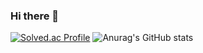 ### Hi there 👋
[![Solved.ac Profile](http://mazassumnida.wtf/api/v2/generate_badge?boj=juyoung0609)](https://solved.ac/juyoung0609/)
![Anurag's GitHub stats](https://github-readme-stats.vercel.app/api?username=kimju0&show_icons=true&theme=radical)
<!--
**kimju0/kimju0** is a ✨ _special_ ✨ repository because its `README.md` (this file) appears on your GitHub profile.

Here are some ideas to get you started:

- 🔭 I’m currently working on ...
- 🌱 I’m currently learning ...
- 👯 I’m looking to collaborate on ...
- 🤔 I’m looking for help with ...
- 💬 Ask me about ...
- 📫 How to reach me: ...
- 😄 Pronouns: ...
- ⚡ Fun fact: ...
-->
